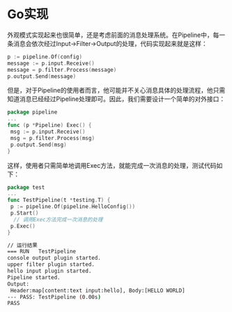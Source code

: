 # Go实现

外观模式实现起来也很简单，还是考虑前面的消息处理系统。在Pipeline中，每一条消息会依次经过Input->Filter->Output的处理，代码实现起来就是这样：

```go
p := pipeline.Of(config)
message := p.input.Receive()
message = p.filter.Process(message)
p.output.Send(message)
```

但是，对于Pipeline的使用者而言，他可能并不关心消息具体的处理流程，他只需知道消息已经经过Pipeline处理即可。因此，我们需要设计一个简单的对外接口：
```go
package pipeline
...
func (p *Pipeline) Exec() {
 msg := p.input.Receive()
 msg = p.filter.Process(msg)
 p.output.Send(msg)
}
```

这样，使用者只需简单地调用Exec方法，就能完成一次消息的处理，测试代码如下：

```go
package test
...
func TestPipeline(t *testing.T) {
 p := pipeline.Of(pipeline.HelloConfig())
 p.Start()
  // 调用Exec方法完成一次消息的处理
 p.Exec()
}
```

```bash
// 运行结果
=== RUN   TestPipeline
console output plugin started.
upper filter plugin started.
hello input plugin started.
Pipeline started.
Output:
 Header:map[content:text input:hello], Body:[HELLO WORLD]
--- PASS: TestPipeline (0.00s)
PASS
```